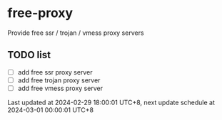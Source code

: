 
# free-proxy
Provide free ssr / trojan / vmess proxy servers


## TODO list
- [ ] add free ssr proxy server
- [ ] add free trojan proxy server
- [ ] add free vmess proxy server

Last updated at 2024-02-29 18:00:01 UTC+8, next update schedule at 2024-03-01 00:00:01 UTC+8

